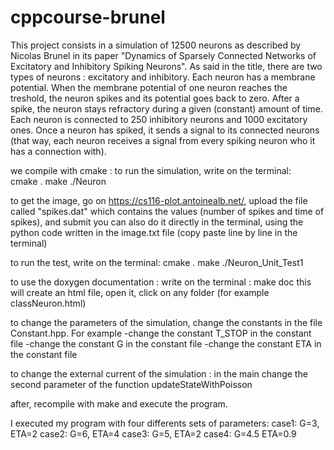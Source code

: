 # cppcourse-brunel

This project consists in a simulation of 12500 neurons as described by Nicolas Brunel in its paper "Dynamics of Sparsely Connected Networks of Excitatory and Inhibitory Spiking Neurons".
As said in the title, there are two types of neurons : excitatory and inhibitory. Each neuron has a membrane potential. When the membrane potential of one neuron reaches the treshold, the neuron spikes and its potential goes back to zero. After a spike, the neuron stays refractory during a given (constant) amount of time. Each neuron is connected to 250 inhibitory neurons and 1000 excitatory ones. Once a neuron has spiked, it sends a signal to its connected neurons (that way, each neuron receives a signal from every spiking neuron who it has a connection with).

we compile with cmake : 
to run the simulation, write on the terminal:  
cmake . 
make
./Neuron

to get the image, go on https://cs116-plot.antoinealb.net/, upload the file called "spikes.dat" which contains the values (number of spikes and time of spikes), and submit
you can also do it directly in the terminal, using the python code written in the image.txt file (copy paste line by line in the terminal)

to run the test, write on the terminal:
cmake .
make
./Neuron_Unit_Test1

to use the doxygen documentation :
write on the terminal :
make doc
this will create an html file, open it, click on any folder (for example classNeuron.html)

to change the parameters of the simulation, change the constants in the file Constant.hpp. For example
-change the constant T_STOP in the constant file 
-change the constant G in the constant file
-change the constant ETA in the constant file

to change the external current of the simulation :
in the main change the second parameter of the function updateStateWithPoisson

after, recompile with make and execute the program.

I executed my program with four differents sets of parameters:
case1: G=3, ETA=2
case2: G=6, ETA=4
case3: G=5, ETA=2
case4: G=4.5 ETA=0.9


